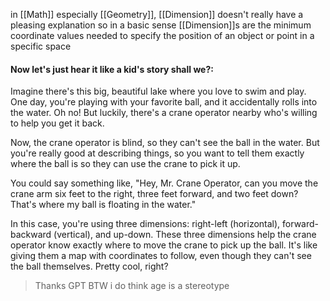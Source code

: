 in [[Math]] especially [[Geometry]], [[Dimension]] doesn't really have a pleasing explanation so in a basic sense [[Dimension]]s are the minimum coordinate values needed to specify the position of an object or point in a specific space 
#### Now let's just hear it like a kid's story shall we?:

Imagine there's this big, beautiful lake where you love to swim and play. One day, you're playing with your favorite ball, and it accidentally rolls into the water. Oh no! But luckily, there's a crane operator nearby who's willing to help you get it back.

Now, the crane operator is blind, so they can't see the ball in the water. But you're really good at describing things, so you want to tell them exactly where the ball is so they can use the crane to pick it up.

You could say something like, "Hey, Mr. Crane Operator, can you move the crane arm six feet to the right, three feet forward, and two feet down? That's where my ball is floating in the water."

In this case, you're using three dimensions: right-left (horizontal), forward-backward (vertical), and up-down. These three dimensions help the crane operator know exactly where to move the crane to pick up the ball. It's like giving them a map with coordinates to follow, even though they can't see the ball themselves. Pretty cool, right?

> Thanks GPT  BTW i do think age is a stereotype 